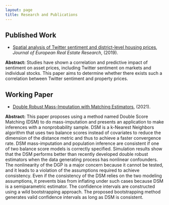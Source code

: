 ```yaml
---
layout: page
title: Research and Publications
---
```


## Published Work

- [Spatial analysis of Twitter sentiment and district-level housing prices](https://www.emerald.com/insight/content/doi/10.1108/JERER-08-2018-0036/full/html), *Journal of European Real Estate Research*, (2019). 

**Abstract:** Studies have shown a correlation and predictive impact of sentiment on asset prices, including Twitter sentiment on markets and individual stocks. This paper aims to determine whether there exists such a correlation between Twitter sentiment and property prices.


## Working Paper

- [Double Robust Mass-Imputation with Matching Estimators](https://arxiv.org/abs/2110.09275), (2021).

**Abstract:** This paper proposes using a method named Double Score Matching (DSM) to do mass-imputation and presents an application to make inferences with a nonprobability sample. DSM is a k-Nearest Neighbors algorithm that uses two balance scores instead of covariates to reduce the dimension of the distance metric and thus to achieve a faster convergence rate. DSM mass-imputation and population inference are consistent if one of two balance score models is correctly specified. Simulation results show that the DSM performs better than recently developed double robust estimators when the data generating process has nonlinear confounders. The nonlinearity of the DGP is a major concern because it cannot be tested, and it leads to a violation of the assumptions required to achieve consistency. Even if the consistency of the DSM relies on the two modeling assumptions, it prevents bias from inflating under such cases because DSM is a semiparametric estimator. The confidence intervals are constructed using a wild bootstrapping approach. The proposed bootstrapping method generates valid confidence intervals as long as DSM is consistent.
